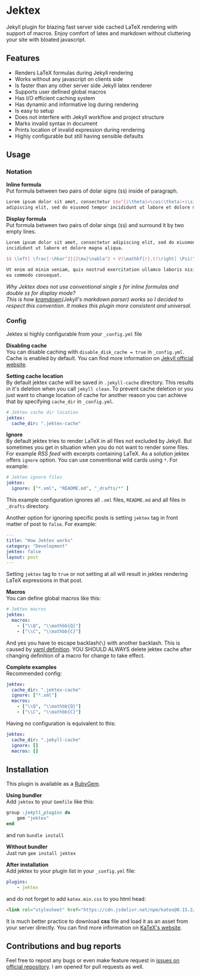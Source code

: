# Jektex
Jekyll plugin for blazing fast server side cached LaTeX rendering with support of macros.
Enjoy comfort of latex and markdown without cluttering your site with bloated javascript.

## Features
- Renders LaTeX formulas during Jekyll rendering
- Works without any javascript on clients side
- Is faster than any other server side Jekyll latex renderer
- Supports user defined global macros
- Has I/O efficient caching system
- Has dynamic and informative log during rendering
- Is easy to setup
- Does not interfere with Jekyll workflow and project structure
- Marks invalid syntax in document
- Prints location of invalid expression during rendering
- Highly configurable but still having sensible defaults

## Usage

### Notation
**Inline formula**  
Put formula between two pairs of dolar signs (`$$`) inside of paragraph.
```latex
Lorem ipsum dolor sit amet, consectetur $$e^{i\theta}=\cos(\theta)+i\sin(\theta)$$
adipiscing elit, sed do eiusmod tempor incididunt ut labore et dolore magna aliqua.
```

**Display formula**  
Put formula between two pairs of dolar sings (`$$`) and surround it by two empty lines.
```latex
Lorem ipsum dolor sit amet, consectetur adipiscing elit, sed do eiusmod tempor
incididunt ut labore et dolore magna aliqua.

$$ \left[ \frac{-\hbar^2}{2\mu}\nabla^2 + V(\mathbf{r},t)\right] \Psi(\mathbf{r},t) $$

Ut enim ad minim veniam, quis nostrud exercitation ullamco laboris nisi ut aliquip ex
ea commodo consequat.
```

_Why Jektex does not use conventional single `$` for inline formulas and double `$$` for
display mode?  
This is how [kramdown](https://kramdown.gettalong.org/)(Jekyll's markdown parser) works 
so I decided to respect this convention. It makes this plugin more consistent and universal._

### Config
Jektex si highly configurable from your `_config.yml` file

**Disabling cache**  
You can disable caching with `disable_disk_cache = true` in `_config.yml`. Cache is
enabled by default. You can find more information on [Jekyll official website](https://jekyllrb.com/docs/configuration/options/).

**Setting cache location**  
By default jektex cache will be saved in `.jekyll-cache` directory. This results in it's
deletion when you call `jekyll clean`. To prevent cache deletion or you just want to
change location of cache for another reason you can achieve that by specifying
`cache_dir` in `_config.yml`.
```yaml
# Jektex cache dir location
jektex:
  cache_dir: ".jektex-cache"
```

**Ignore**  
By default jektex tries to render LaTeX in all files not excluded by Jekyll. But 
sometimes you get in situation when you do not want to render some files. For example
_RSS feed_ with excerpts containing LaTeX. As a solution jektex offers `ignore` option.
You can use conventional wild cards using `*`. For example:
```yaml
# Jektex ignore files
jektex:
  ignore: ["*.xml", "README.md", "_drafts/*" ]
```

This example configuration ignores all `.xml` files, `README.md` and all files 
in `_drafts` directory.

Another option for ignoring specific posts is setting `jektex` tag in front matter of
post to `false`. For example:
```yaml
---
title: "How Jektex works"
category: "Development"
jektex: false
layout: post
---
```

Setting `jektex` tag to `true` or not setting at all will result in jektex rendering LaTeX
expressions in that post.

**Macros**  
You can define global macros like this:
```yaml
# Jektex macros
jektex:
  macros:
    - ["\\Q", "\\mathbb{Q}"]
    - ["\\C", "\\mathbb{C}"]
```
And yes you have to escape backlash(`\`) with another backlash. This is caused by
[yaml definition](https://yaml.org/). YOU SHOULD ALWAYS delete jektex cache after changing
definition of a macro for change to take effect.

**Complete examples**  
Recommended config:
```yaml
jektex:
  cache_dir: ".jektex-cache"
  ignore: ["*.xml"]
  macros:
    - ["\\Q", "\\mathbb{Q}"]
    - ["\\C", "\\mathbb{C}"]
```
Having no configuration is equivalent to this:
```yaml
jektex:
  cache_dir: ".jekyll-cache"
  ignore: []
  macros: []
```

## Installation
This plugin is available as a [RubyGem](https://rubygems.org/gems/jektex).

**Using bundler**  
Add `jektex` to your `Gemfile` like this:
```ruby
group :jekyll_plugins do
    gem "jektex"
end
```

and run `bundle install`

**Without bundler**  
Just run `gem install jektex`

**After installation**  
Add jektex to your plugin list in your `_config.yml` file:
```yaml
plugins:
    - jektex
```

and do not forget to add `katex.min.css` to you html head:
```html
<link rel="stylesheet" href="https://cdn.jsdelivr.net/npm/katex@0.15.2/dist/katex.min.css" integrity="sha384-MlJdn/WNKDGXveldHDdyRP1R4CTHr3FeuDNfhsLPYrq2t0UBkUdK2jyTnXPEK1NQ" crossorigin="anonymous">
```
It is much better practice to download **css** file and load it as an asset from your server directly.
You can find more information on [KaTeX's website](https://katex.org/docs/browser.html).

## Contributions and bug reports
Feel free to repost any bugs or even make feature request in [issues on official repository](https://github.com/yagarea/jektex/issues).
I am opened for pull requests as well.

